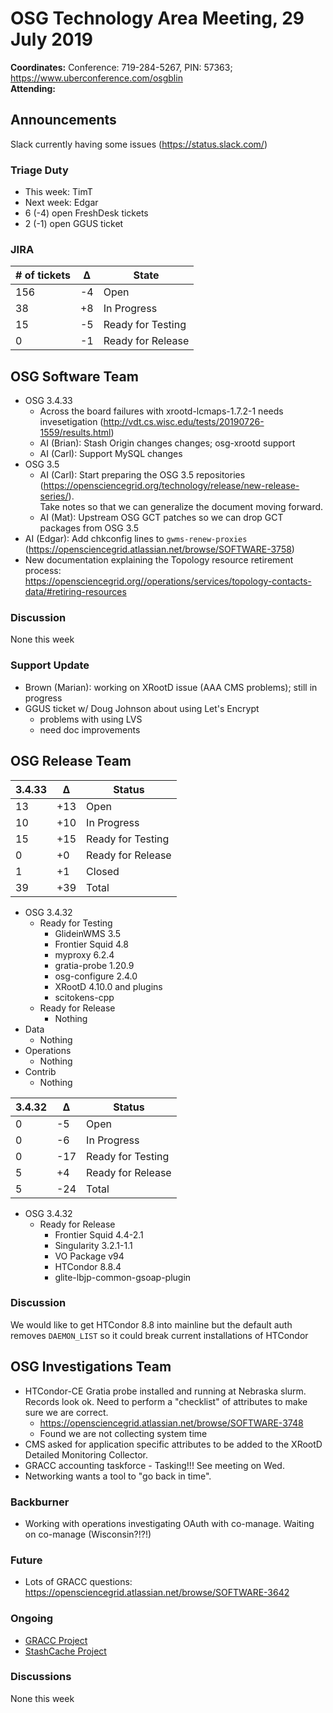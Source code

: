 # OSG Technology Area Meeting, 29 July 2019

**Coordinates:** Conference: 719-284-5267, PIN: 57363; <https://www.uberconference.com/osgblin>  
**Attending:**   


## Announcements

Slack currently having some issues (<https://status.slack.com/>)  


### Triage Duty

-   This week: TimT
-   Next week: Edgar
-   6 (-4) open FreshDesk tickets
-   2 (-1) open GGUS ticket


### JIRA

| # of tickets | &Delta; | State             |
|------------ |------- |----------------- |
| 156          | -4      | Open              |
| 38           | +8      | In Progress       |
| 15           | -5      | Ready for Testing |
| 0            | -1      | Ready for Release |


## OSG Software Team

-   OSG 3.4.33  
    -   Across the board failures with xrootd-lcmaps-1.7.2-1 needs invesetigation (<http://vdt.cs.wisc.edu/tests/20190726-1559/results.html>)
    -   AI (Brian): Stash Origin changes changes; osg-xrootd support
    -   AI (Carl): Support MySQL changes
-   OSG 3.5  
    -   AI (Carl): Start preparing the OSG 3.5 repositories (<https://opensciencegrid.org/technology/release/new-release-series/>).  
        Take notes so that we can generalize the document moving forward.
    -   AI (Mat): Upstream OSG GCT patches so we can drop GCT packages from OSG 3.5
-   AI (Edgar): Add chkconfig lines to `gwms-renew-proxies` (<https://opensciencegrid.atlassian.net/browse/SOFTWARE-3758>)
-   New documentation explaining the Topology resource retirement process:  
    <https://opensciencegrid.org//operations/services/topology-contacts-data/#retiring-resources>


### Discussion

None this week  


### Support Update

-   Brown (Marian): working on XRootD issue (AAA CMS problems); still in progress
-   GGUS ticket w/ Doug Johnson about using Let's Encrypt  
    -   problems with using LVS
    -   need doc improvements


## OSG Release Team

| 3.4.33 | &Delta; | Status            |
|------ |------- |----------------- |
| 13     | +13     | Open              |
| 10     | +10     | In Progress       |
| 15     | +15     | Ready for Testing |
| 0      | +0      | Ready for Release |
| 1      | +1      | Closed            |
| 39     | +39     | Total             |

-   OSG 3.4.32  
    -   Ready for Testing  
        -   GlideinWMS 3.5
        -   Frontier Squid 4.8
        -   myproxy 6.2.4
        -   gratia-probe 1.20.9
        -   osg-configure 2.4.0
        -   XRootD 4.10.0 and plugins
        -   scitokens-cpp
    -   Ready for Release  
        -   Nothing
-   Data  
    -   Nothing
-   Operations  
    -   Nothing
-   Contrib  
    -   Nothing


| 3.4.32 | &Delta; | Status            |
|------ |------- |----------------- |
| 0      | -5      | Open              |
| 0      | -6      | In Progress       |
| 0      | -17     | Ready for Testing |
| 5      | +4      | Ready for Release |
| 5      | -24     | Total             |

-   OSG 3.4.32
    -   Ready for Release
        -   Frontier Squid 4.4-2.1
        -   Singularity 3.2.1-1.1
        -   VO Package v94
        -   HTCondor 8.8.4
        -   glite-lbjp-common-gsoap-plugin


### Discussion

We would like to get HTCondor 8.8 into mainline but the default auth removes `DAEMON_LIST` so it could break current installations of HTCondor  


## OSG Investigations Team

-   HTCondor-CE Gratia probe installed and running at Nebraska slurm. Records look ok.  Need to perform a "checklist" of attributes to make sure we are correct.  
    -   <https://opensciencegrid.atlassian.net/browse/SOFTWARE-3748>
    -   Found we are not collecting system time
-   CMS asked for application specific attributes to be added to the XRootD Detailed Monitoring Collector.
-   GRACC accounting taskforce - Tasking!!! See meeting on Wed.
-   Networking wants a tool to "go back in time".


### Backburner

-   Working with operations investigating OAuth with co-manage.  Waiting on co-manage (Wisconsin?!?!)


### Future

-   Lots of GRACC questions: <https://opensciencegrid.atlassian.net/browse/SOFTWARE-3642>


### Ongoing

-   [GRACC Project](https://opensciencegrid.atlassian.net/projects/GRACC)
-   [StashCache Project](http://opensciencegrid.org/docs/data/stashcache/overview/)


### Discussions

None this week
